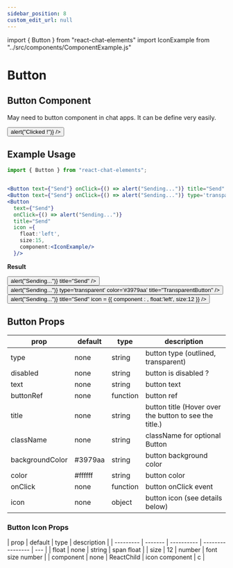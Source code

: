 ```yaml
---
sidebar_position: 8
custom_edit_url: null
---
```


import { Button } from "react-chat-elements"
import IconExample from "../src/components/ComponentExample.js"

# Button

## Button Component

May need to button component in chat apps. It can be define very easily.

<div style={{ color:"black", margin:"50px 0px"}}>
  <Button text={"click me!"} onClick={() => alert("Clicked !")} />
</div>

## Example Usage

```jsx
import { Button } from "react-chat-elements";


<Button text={"Send"} onClick={() => alert("Sending...")} title="Send" />;
<Button text={"Send"} onClick={() => alert("Sending...")} type='transparent' title="Send" />;
<Button
  text={"Send"}
  onClick={() => alert("Sending...")}
  title="Send"
  icon ={
    float:'left',
    size:15,
    component:<IconExample/>
  }/>
```

**Result**

<div style={{ color:"black", display:'flex' ,flexDirection:'row' , alignItems:'center' , justifyContent:'space-evenly'}}>
  <Button text={"Send"} onClick={() => alert("Sending...")} title="Send" />
  <Button text={"TransperantButton"} onClick={() => alert("Sending...")} type='transparent' color='#3979aa' title="TransparentButton" />
  <Button 
    text={"Send"} 
    onClick={() => alert("Sending...")} 
    title="Send"
    icon = {{
      component : <IconExample/>,
      float:'left',
      size:12
    }}
 />
</div>

## Button Props

| prop            | default | type     | description                                            |
| --------------- | ------- | -------- | ------------------------------------------------------ |
| type            | none    | string   | button type (outlined, transparent)                    |
| disabled        | none    | string   | button is disabled ?                                   |
| text            | none    | string   | button text                                            |
| buttonRef       | none    | function | button ref                                             |
| title           | none    | string   | button title (Hover over the button to see the title.) |
| className       | none    | string   | className for optional Button                          |
| backgroundColor | #3979aa | string   | button background color                                |
| color           | #ffffff | string   | button color                                           |
| onClick         | none    | function | button onClick event                                   |
| icon            | none    | object   | button icon (see details below)                        |

### Button Icon Props

| prop      | default | type       | description      |
| --------- | ------- | ---------- | ---------------- | --- |
| float     | none    | string     | span float       |
| size      | 12      | number     | font size number |
| component | none    | ReactChild | icon component   | c   |
